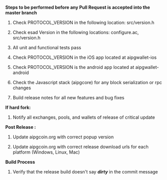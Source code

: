 **Steps to be performed before any Pull Request is accepted into the master branch**

  1. Check PROTOCOL_VERSION in the following location: src/version.h

  2. Check esad Version in the following locations: configure.ac, src/version.h

  3. All unit and functional tests pass

  4. Check PROTOCOL_VERSION in the iOS app located at aipgwallet-ios

  5. Check PROTOCOL_VERSION is the android app located at aipgwallet-android

  6. Check the Javascript stack (aipgcore) for any block serialization or rpc changes
  
  7. Build release notes for all new features and bug fixes

**If hard fork:**

  1. Notify all exchanges, pools, and wallets of release of critical update

**Post Release :**

  1. Update aipgcoin.org with correct popup version
  
  2. Update aipgcoin.org with correct release download urls for each platform (Windows, Linux, Mac)

**Build Process**

  1. Verify that the release build doesn't say ***dirty*** in the commit message

